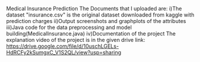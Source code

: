 Medical Insurance Prediction The Documents that I uploaded are: i)The dataset "insurance.csv" is the original dataset downloaded from kaggle with prediction charges ii)Output screenshots and graphplots of the attributes iii)Java code for the data preprocessing and model building(MedicalInsurance.java) iv)Documentation of the project The explanation video of the project is in the given drive link:
https://drive.google.com/file/d/10uschLGELs-HdRCFy2kSumgxC_V1S2QL/view?usp=sharing
